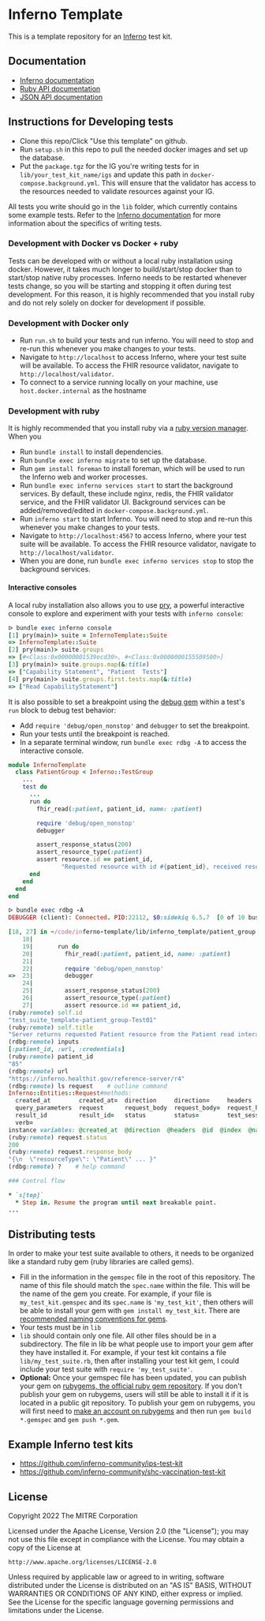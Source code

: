 # Inferno Template

This is a template repository for an
[Inferno](https://github.com/inferno-community/inferno-core) test kit.

## Documentation
- [Inferno documentation](https://inferno-framework.github.io/inferno-core/)
- [Ruby API documentation](https://inferno-framework.github.io/inferno-core/docs)
- [JSON API documentation](https://inferno-framework.github.io/inferno-core/api-docs)

## Instructions for Developing tests

- Clone this repo/Click "Use this template" on github.
- Run `setup.sh` in this repo to pull the needed docker images and set up the
  database.
- Put the `package.tgz` for the IG you're writing tests for in
  `lib/your_test_kit_name/igs` and update this path in
  `docker-compose.background.yml`.
  This will ensure that the validator has access to the resources needed to
  validate resources against your IG.
  
All tests you write should go in the `lib` folder, which currently contains some
example tests. Refer to the [Inferno
documentation](https://inferno-framework.github.io/inferno-core/) for more
information about the specifics of writing tests.

### Development with Docker vs Docker + ruby
Tests can be developed with or without a local ruby installation using docker.
However, it takes much longer to build/start/stop docker than to start/stop
native ruby processes. Inferno needs to be restarted whenever tests change, so
you will be starting and stopping it often during test development. For this
reason, it is highly recommended that you install ruby and do not rely solely on
docker for development if possible.

### Development with Docker only
- Run `run.sh` to build your tests and run inferno. You will need to stop and
  re-run this whenever you make changes to your tests.
- Navigate to `http://localhost` to access Inferno, where your test suite will
  be available. To access the FHIR resource validator, navigate to
  `http://localhost/validator`.
- To connect to a service running locally on your machine, use `host.docker.internal` as the hostname

### Development with ruby
It is highly recommended that you install ruby via a [ruby version
manager](https://www.ruby-lang.org/en/documentation/installation/#managers). When you

- Run `bundle install` to install dependencies.
- Run `bundle exec inferno migrate` to set up the database.
- Run `gem install foreman` to install foreman, which will be used to run the
  Inferno web and worker processes.
- Run `bundle exec inferno services start` to start the background services. By
  default, these include nginx, redis, the FHIR validator service, and the FHIR
  validator UI. Background services can be added/removed/edited in
  `docker-compose.background.yml`.
- Run `inferno start` to start Inferno. You will need to stop and re-run this
  whenever you make changes to your tests.
- Navigate to `http://localhost:4567` to access Inferno, where your test suite will
  be available. To access the FHIR resource validator, navigate to
  `http://localhost/validator`.
- When you are done, run `bundle exec inferno services stop` to stop the
  background services.

#### Interactive consoles
A local ruby installation also allows you to use [pry](https://pry.github.io/),
a powerful interactive console to explore and experiment with your tests with
`inferno console`:
```ruby
ᐅ bundle exec inferno console
[1] pry(main)> suite = InfernoTemplate::Suite
=> InfernoTemplate::Suite
[2] pry(main)> suite.groups
=> [#<Class:0x00000001539ecd30>, #<Class:0x0000000155509500>]
[3] pry(main)> suite.groups.map(&:title)
=> ["Capability Statement", "Patient  Tests"]
[4] pry(main)> suite.groups.first.tests.map(&:title)
=> ["Read CapabilityStatement"]
```

It is also possible to set a breakpoint using the [debug
gem](https://github.com/ruby/debug) within a test's `run` block to debug test
behavior:
- Add `require 'debug/open_nonstop'` and `debugger` to set the breakpoint.
- Run your tests until the breakpoint is reached.
- In a separate terminal window, run `bundle exec rdbg -A` to access the
  interactive console.

```ruby
module InfernoTemplate
  class PatientGroup < Inferno::TestGroup
    ...
    test do
      ...
      run do
        fhir_read(:patient, patient_id, name: :patient)

        require 'debug/open_nonstop'
        debugger

        assert_response_status(200)
        assert_resource_type(:patient)
        assert resource.id == patient_id,
               "Requested resource with id #{patient_id}, received resource with id #{resource.id}"
      end
    end
  end
end
```

```ruby
ᐅ bundle exec rdbg -A
DEBUGGER (client): Connected. PID:22112, $0:sidekiq 6.5.7  [0 of 10 busy]

[18, 27] in ~/code/inferno-template/lib/inferno_template/patient_group.rb
    18|
    19|       run do
    20|         fhir_read(:patient, patient_id, name: :patient)
    21|
    22|         require 'debug/open_nonstop'
=>  23|         debugger
    24|
    25|         assert_response_status(200)
    26|         assert_resource_type(:patient)
    27|         assert resource.id == patient_id,
(ruby:remote) self.id
"test_suite_template-patient_group-Test01"
(ruby:remote) self.title
"Server returns requested Patient resource from the Patient read interaction"
(rdbg:remote) inputs
[:patient_id, :url, :credentials]
(ruby:remote) patient_id
"85"
(rdbg:remote) url
"https://inferno.healthit.gov/reference-server/r4"
(rdbg:remote) ls request    # outline command
Inferno::Entities::Request#methods:
  created_at        created_at=  direction     direction=     headers          headers=          id        id=         index          index=          name             name=
  query_parameters  request      request_body  request_body=  request_header   request_headers   resource  response    response_body  response_body=  response_header  response_headers
  result_id         result_id=   status        status=        test_session_id  test_session_id=  to_hash   updated_at  updated_at=    url             url=             verb
  verb=
instance variables: @created_at  @direction  @headers  @id  @index  @name  @request_body  @response_body  @result_id  @status  @test_session_id  @updated_at  @url  @verb
(ruby:remote) request.status
200
(ruby:remote) request.response_body
"{\n  \"resourceType\": \"Patient\" ... }"
(rdbg:remote) ?    # help command

### Control flow

* `s[tep]`
  * Step in. Resume the program until next breakable point.
...
```

## Distributing tests

In order to make your test suite available to others, it needs to be organized
like a standard ruby gem (ruby libraries are called gems).

- Fill in the information in the `gemspec` file in the root of this repository.
  The name of this file should match the `spec.name` within the file. This will
  be the name of the gem you create. For example, if your file is
  `my_test_kit.gemspec` and its `spec.name` is `'my_test_kit'`, then others will
  be able to install your gem with `gem install my_test_kit`. There are
  [recommended naming conventions for
  gems](https://guides.rubygems.org/name-your-gem/).
- Your tests must be in `lib`
- `lib` should contain only one file. All other files should be in a
  subdirectory. The file in lib be what people use to import your gem after they
  have installed it. For example, if your test kit contains a file
  `lib/my_test_suite.rb`, then after installing your test kit gem, I could
  include your test suite with `require 'my_test_suite'`.
- **Optional:** Once your gemspec file has been updated, you can publish your
  gem on [rubygems, the official ruby gem repository](https://rubygems.org/). If
  you don't publish your gem on rubygems, users will still be able to install it
  if it is located in a public git repository. To publish your gem on rubygems,
  you will first need to [make an account on
  rubygems](https://guides.rubygems.org/publishing/#publishing-to-rubygemsorg)
  and then run `gem build *.gemspec` and `gem push *.gem`.

## Example Inferno test kits

- https://github.com/inferno-community/ips-test-kit
- https://github.com/inferno-community/shc-vaccination-test-kit

## License
Copyright 2022 The MITRE Corporation

Licensed under the Apache License, Version 2.0 (the "License"); you may not use
this file except in compliance with the License. You may obtain a copy of the
License at
```
http://www.apache.org/licenses/LICENSE-2.0
```
Unless required by applicable law or agreed to in writing, software distributed
under the License is distributed on an "AS IS" BASIS, WITHOUT WARRANTIES OR
CONDITIONS OF ANY KIND, either express or implied. See the License for the
specific language governing permissions and limitations under the License.

